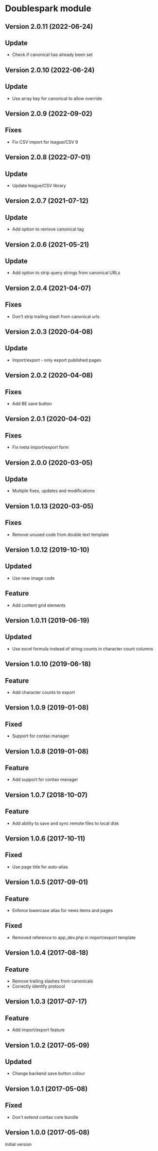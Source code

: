 Doublespark module
==================
Version 2.0.11 (2022-06-24)
--------------------------
## Update
- Check if canonical has already been set

Version 2.0.10 (2022-06-24)
--------------------------
## Update
- Use array key for canonical to allow override

Version 2.0.9 (2022-09-02)
--------------------------
## Fixes
- Fix CSV import for league/CSV 9

Version 2.0.8 (2022-07-01)
--------------------------
## Update
- Update league/CSV library

Version 2.0.7 (2021-07-12)
--------------------------
## Update
- Add option to remove canonical tag

Version 2.0.6 (2021-05-21)
--------------------------
## Update
- Add option to strip query strings from canonical URLs

Version 2.0.4 (2021-04-07)
--------------------------
## Fixes
- Don't strip trailing slash from canonical urls

Version 2.0.3 (2020-04-08)
--------------------------
## Update
- Import/export - only export published pages

Version 2.0.2 (2020-04-08)
--------------------------
## Fixes
- Add BE save button

Version 2.0.1 (2020-04-02)
--------------------------
## Fixes
- Fix meta import/export form

Version 2.0.0 (2020-03-05)
--------------------------
## Update
- Multiple fixes, updates and modifications

Version 1.0.13 (2020-03-05)
--------------------------
## Fixes
- Remove unused code from double text template

Version 1.0.12 (2019-10-10)
--------------------------
## Updated
- Use new image code

## Feature
- Add content grid elements

Version 1.0.11 (2019-06-19)
--------------------------
## Updated
- Use excel formula instead of string counts in character count columns

Version 1.0.10 (2019-06-18)
--------------------------
## Feature
- Add character counts to export

Version 1.0.9 (2019-01-08)
--------------------------
## Fixed
- Support for contao manager

Version 1.0.8 (2019-01-08)
--------------------------
## Feature
- Add support for contao manager

Version 1.0.7 (2018-10-07)
--------------------------
## Feature
- Add ability to save and sync remote files to local disk

Version 1.0.6 (2017-10-11)
--------------------------
## Fixed
- Use page title for auto-alias

Version 1.0.5 (2017-09-01)
--------------------------
## Feature
- Enforce lowercase alias for news items and pages

## Fixed
- Removed reference to app_dev.php in import/export template

Version 1.0.4 (2017-08-18)
--------------------------
## Feature
- Remove trailing slashes from canonicals
- Correctly identify protocol

Version 1.0.3 (2017-07-17)
--------------------------
## Feature
- Add import/export feature

Version 1.0.2 (2017-05-09)
--------------------------
## Updated
- Change backend save button colour


Version 1.0.1 (2017-05-08)
--------------------------
## Fixed
- Don't extend contao core bundle


Version 1.0.0 (2017-05-08)
--------------------------
Initial version
